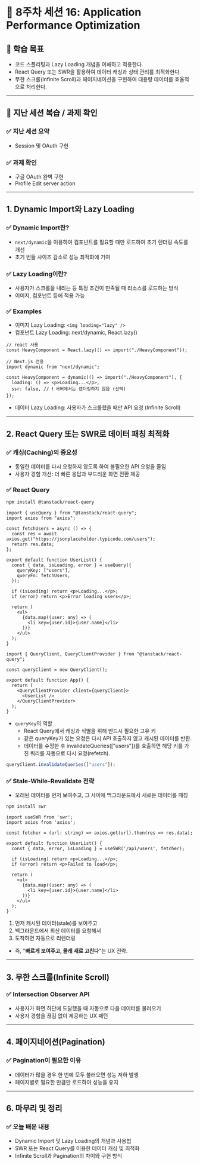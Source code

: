 # 📌 8주차 세션 16: Application Performance Optimization
<!-- Lazy loading (Dynamic Import), useQuery, Infinite Scroll & Pagination -->

## 🎯 학습 목표

* 코드 스플리팅과 Lazy Loading 개념을 이해하고 적용한다. 
* React Query 또는 SWR을 활용하여 데이터 캐싱과 상태 관리를 최적화한다. 
* 무한 스크롤(Infinite Scroll)과 페이지네이션을 구현하여 대용량 데이터를 효율적으로 처리한다.

---

## 📝 지난 세션 복습 / 과제 확인

### ✅ 지난 세션 요약

* Session 및 OAuth 구현

### ✅ 과제 확인

* 구글 OAuth 완벽 구현
* Profile Edit server action

---

## 1. Dynamic Import와 Lazy Loading
### ✅ Dynamic Import란?
* `next/dynamic`을 이용하여 컴포넌트를 필요할 때만 로드하여 초기 렌더링 속도를 개선 
* 초기 번들 사이즈 감소로 성능 최적화에 기여

### ✅ Lazy Loading이란?
* 사용자가 스크롤을 내리는 등 특정 조건이 만족될 때 리소스를 로드하는 방식
* 이미지, 컴포넌트 등에 적용 가능

### ✅ Examples
* 이미지 Lazy Loading: `<img loading="lazy" />`
* 컴포넌트 Lazy Loading: next/dynamic, React.lazy()
```tsx
// react 사용
const HeavyComponent = React.lazy(() => import("./HeavyComponent"));
```
```tsx
// Next.js 전용
import dynamic from "next/dynamic";

const HeavyComponent = dynamic(() => import("./HeavyComponent"), {
  loading: () => <p>Loading...</p>,
  ssr: false, // ❗ 서버에서는 렌더링하지 않음 (선택)
});
```
* 데이터 Lazy Loading: 사용자가 스크롤했을 때만 API 요청 (Infinite Scroll)

---

## 2. React Query 또는 SWR로 데이터 패칭 최적화
### ✅ 캐싱(Caching)의 중요성
* 동일한 데이터를 다시 요청하지 않도록 하여 불필요한 API 요청을 줄임
* 사용자 경험 개선: 더 빠른 응답과 부드러운 화면 전환 제공

### ✅ React Query
```bash
npm install @tanstack/react-query
```
```tsx
import { useQuery } from "@tanstack/react-query";
import axios from "axios";

const fetchUsers = async () => {
  const res = await axios.get("https://jsonplaceholder.typicode.com/users");
  return res.data;
};

export default function UserList() {
  const { data, isLoading, error } = useQuery({
    queryKey: ["users"],
    queryFn: fetchUsers,
  });

  if (isLoading) return <p>Loading...</p>;
  if (error) return <p>Error loading users</p>;

  return (
    <ul>
      {data.map((user: any) => (
        <li key={user.id}>{user.name}</li>
      ))}
    </ul>
  );
}
```
```tsx
import { QueryClient, QueryClientProvider } from "@tanstack/react-query";

const queryClient = new QueryClient();

export default function App() {
  return (
    <QueryClientProvider client={queryClient}>
      <UserList />
    </QueryClientProvider>
  );
}
```
* `queryKey`의 역할
  * React Query에서 캐싱과 식별을 위해 반드시 필요한 고유 키
  * 같은 queryKey가 있는 요청은 다시 API 호출하지 않고 캐시된 데이터를 반환.
  * 데이터를 수정한 후 invalidateQueries(["users"])를 호출하면 해당 키를 가진 쿼리를 자동으로 다시 요청(refetch).
```ts
queryClient.invalidateQueries(["users"]);
```

### ✅ Stale-While-Revalidate 전략
* 오래된 데이터를 먼저 보여주고, 그 사이에 백그라운드에서 새로운 데이터를 패칭
```bash
npm install swr
```
```tsx
import useSWR from 'swr';
import axios from 'axios';

const fetcher = (url: string) => axios.get(url).then(res => res.data);

export default function UserList() {
  const { data, error, isLoading } = useSWR('/api/users', fetcher);

  if (isLoading) return <p>Loading...</p>;
  if (error) return <p>Failed to load</p>;

  return (
    <ul>
      {data.map((user: any) => (
        <li key={user.id}>{user.name}</li>
      ))}
    </ul>
  );
}
```
1. 먼저 캐시된 데이터(stale)를 보여주고
2. 백그라운드에서 최신 데이터를 요청해서
3. 도착하면 자동으로 리렌더링
* 즉, "**빠르게 보여주고, 몰래 새로 고친다**"는 UX 전략.

---
## 3. 무한 스크롤(Infinite Scroll)
### ✅ Intersection Observer API
* 사용자가 화면 하단에 도달했을 때 자동으로 다음 데이터를 불러오기
* 사용자 경험을 끊김 없이 제공하는 UX 패턴

---

## 4. 페이지네이션(Pagination)
### ✅ Pagination이 필요한 이유
* 데이터가 많을 경우 한 번에 모두 불러오면 성능 저하 발생
* 페이지별로 필요한 만큼만 로드하여 성능을 유지

---

## 6. 마무리 및 정리
### ✅ 오늘 배운 내용
* Dynamic Import 및 Lazy Loading의 개념과 사용법
* SWR 또는 React Query를 이용한 데이터 캐싱 및 최적화
* Infinite Scroll과 Pagination의 차이와 구현 방식